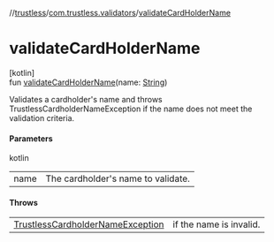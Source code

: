 //[trustless](../../index.md)/[com.trustless.validators](index.md)/[validateCardHolderName](validate-card-holder-name.md)

# validateCardHolderName

[kotlin]\
fun [validateCardHolderName](validate-card-holder-name.md)(name: [String](https://kotlinlang.org/api/latest/jvm/stdlib/kotlin/-string/index.html))

Validates a cardholder's name and throws TrustlessCardholderNameException if the name does not meet the validation criteria.

#### Parameters

kotlin

| | |
|---|---|
| name | The cardholder's name to validate. |

#### Throws

| | |
|---|---|
| [TrustlessCardholderNameException](../com.trustless.exceptions/-trustless-cardholder-name-exception/index.md) | if the name is invalid. |
